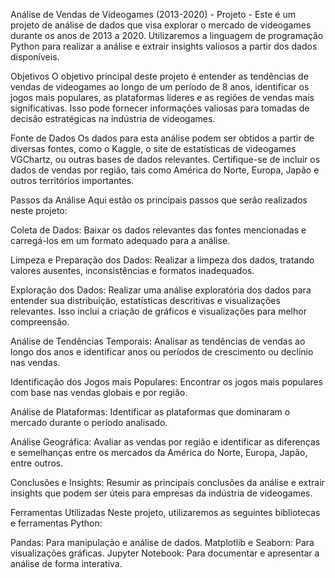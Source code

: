 Análise de Vendas de Videogames (2013-2020) - Projeto - 
Este é um projeto de análise de dados que visa explorar o mercado de videogames durante os anos de 2013 a 2020. Utilizaremos a linguagem de programação Python para realizar a análise e extrair insights valiosos a partir dos dados disponíveis.

Objetivos
O objetivo principal deste projeto é entender as tendências de vendas de videogames ao longo de um período de 8 anos, identificar os jogos mais populares, as plataformas líderes e as regiões de vendas mais significativas. Isso pode fornecer informações valiosas para tomadas de decisão estratégicas na indústria de videogames.

Fonte de Dados
Os dados para esta análise podem ser obtidos a partir de diversas fontes, como o Kaggle, o site de estatísticas de videogames VGChartz, ou outras bases de dados relevantes. Certifique-se de incluir os dados de vendas por região, tais como América do Norte, Europa, Japão e outros territórios importantes.

Passos da Análise
Aqui estão os principais passos que serão realizados neste projeto:

Coleta de Dados: Baixar os dados relevantes das fontes mencionadas e carregá-los em um formato adequado para a análise.

Limpeza e Preparação dos Dados: Realizar a limpeza dos dados, tratando valores ausentes, inconsistências e formatos inadequados.

Exploração dos Dados: Realizar uma análise exploratória dos dados para entender sua distribuição, estatísticas descritivas e visualizações relevantes. Isso inclui a criação de gráficos e visualizações para melhor compreensão.

Análise de Tendências Temporais: Analisar as tendências de vendas ao longo dos anos e identificar anos ou períodos de crescimento ou declínio nas vendas.

Identificação dos Jogos mais Populares: Encontrar os jogos mais populares com base nas vendas globais e por região.

Análise de Plataformas: Identificar as plataformas que dominaram o mercado durante o período analisado.

Análise Geográfica: Avaliar as vendas por região e identificar as diferenças e semelhanças entre os mercados da América do Norte, Europa, Japão, entre outros.

Conclusões e Insights: Resumir as principais conclusões da análise e extrair insights que podem ser úteis para empresas da indústria de videogames.

Ferramentas Utilizadas
Neste projeto, utilizaremos as seguintes bibliotecas e ferramentas Python:

Pandas: Para manipulação e análise de dados.
Matplotlib e Seaborn: Para visualizações gráficas.
Jupyter Notebook: Para documentar e apresentar a análise de forma interativa.

